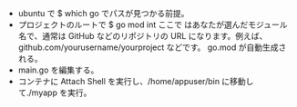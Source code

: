 - ubuntu で $ which go でパスが見つかる前提。
- プロジェクトのルートで
  $ go mod int <module-name>
  ここで <module-name> はあなたが選んだモジュール名で、通常は GitHub などのリポジトリの URL になります。例えば、github.com/yourusername/yourproject などです。
  go.mod が自動生成される。
- main.go を編集する。
- コンテナに Attach Shell を実行し、/home/appuser/bin に移動して./myapp を実行。
